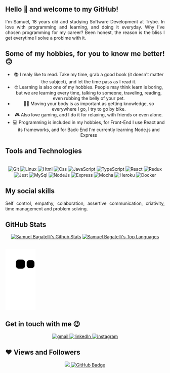## Hello 👋 and welcome to my GitHub!

<div align="justify">
	I'm Samuel, 18 years old and studying Software Development at Trybe. In love with programming and learning, and doing it everyday.
	Why I've chosen programming for my career? Been honest, the reason is the bliss I get everytime I solve a problme with it.

## Some of my hobbies, for you to know me better! 🙃

<ul align="center">
	<li>📚 I realy like to read. Take my time, grab a good book (it doesn't matter the subject), and let the time pass as I read it.</li>
	<li>🤓 Learning is also one of my hobbies. People may think learn is boring, but we are learning every time, talking to someone, traveling, reading, even rubbing the belly of your pet.</li>
	<li>🚴‍♂️ Moving your body is as important as getting knowledge, so everywhere I go, I try to go by bike.</li>
	<li>🎮 Also love gaming, and I do it for relaxing, with friends or even alone.</li>
	<li>💻 Programming is included in my hobbies, for Front-End I use React and its frameworks, and for Back-End I'm currently learning Node.js and  Express</li>
</ul>

## Tools and Technologies

<div style="display: inline_block" align="center"><br>
  <img align="center" alt="Git" height="40" width="50" src="https://cdn.jsdelivr.net/gh/devicons/devicon/icons/git/git-original.svg"> 
  <img align="center" alt="Linux" height="40" width="50" src="https://cdn.jsdelivr.net/gh/devicons/devicon/icons/linux/linux-original.svg">
  <img align="center" alt="Html" height="40" width="50" src="https://cdn.jsdelivr.net/gh/devicons/devicon/icons/html5/html5-plain-wordmark.svg">
  <img align="center" alt="Css" height="40" width="50" src="https://cdn.jsdelivr.net/gh/devicons/devicon/icons/css3/css3-plain-wordmark.svg">
  <img align="center" alt="JavaScript" height="40" width="50" src="https://cdn.jsdelivr.net/gh/devicons/devicon/icons/javascript/javascript-original.svg">
  <img align="center" alt="TypeScript" height="40" width="50" src="https://cdn.jsdelivr.net/gh/devicons/devicon/icons/typescript/typescript-original.svg">
  <img align="center" alt="React" height="40" width="50" src="https://cdn.jsdelivr.net/gh/devicons/devicon/icons/react/react-original-wordmark.svg">
  <img align="center" alt="Redux" height="40" width="50" src="https://cdn.jsdelivr.net/gh/devicons/devicon/icons/redux/redux-original.svg">
  <img align="center" alt="Jest" height="40" width="50" src="https://cdn.jsdelivr.net/gh/devicons/devicon/icons/jest/jest-plain.svg">
  <img align="center" alt="MySql" height="40" width="50" src="https://cdn.jsdelivr.net/gh/devicons/devicon/icons/mysql/mysql-original-wordmark.svg">
  <img align="center" alt="NodeJs" height="40" width="50" src="https://cdn.jsdelivr.net/gh/devicons/devicon/icons/nodejs/nodejs-original.svg">
  <img align="center" alt="Express" height="40" width="50" src="https://cdn.jsdelivr.net/gh/devicons/devicon/icons/express/express-original.svg">
  <img align="center" alt="Mocha" height="40" width="50" src="https://cdn.jsdelivr.net/gh/devicons/devicon/icons/mocha/mocha-plain.svg">
  <img align="center" alt="Heroku" height="40" width="50" src="https://cdn.jsdelivr.net/gh/devicons/devicon/icons/heroku/heroku-plain-wordmark.svg">
  <img align="center" alt="Docker" height="40" width="50" src="https://cdn.jsdelivr.net/gh/devicons/devicon/icons/docker/docker-plain-wordmark.svg">
</div>

## My social skills

<div align="justify">
	Self control, empathy, colaboration, assertive communication, criativity, time management and problem solving.
</div>

## GitHub Stats
<div align="center">
  <a href="https://github.com/samuelbagatelli/github-readme-stats"><img height="165em" alt="Samuel Bagatelli's Github Stats" src="https://github-readme-stats.vercel.app/api?username=samuelbagatelli&show_icons=true&count_private=true&theme=react&hide_border=true&bg_color=0D1117" /></a>
  <a href="https://github.com/samuelbagatelli/github-readme-stats"><img height="165em" alt="Samuel Bagatelli's Top Languages" src="https://github-readme-stats.vercel.app/api/top-langs/?username=samuelbagatelli&langs_count=8&count_private=true&layout=compact&theme=react&hide_border=true&bg_color=0D1117"/>
	</a>
</div>

##	

![Snake animation](https://github.com/samuelbagatelli/samuelbagatelli/blob/output/github-contribution-grid-snake.svg)
	
## Get in touch with me 😉

<div align="center">
  <a href="mailto:contato.samuelbagatelli@gmail.com" target="_blank">
    <img alt="gmail" src="https://img.shields.io/badge/-Gmail-%23333?style=for-the-badge&logo=gmail&logoColor=white" />
  </a>
  <a href="https://www.linkedin.com/in/samuel-bagatelli/" target="_blank">
    <img alt="linkedIn" src="https://img.shields.io/badge/-LinkedIn-%230077B5?style=for-the-badge&logo=linkedin&logoColor=white" />
  </a>
  <a href="https://instagram.com/samuel_bagatelli/" target="_blank">
    <img alt="instagram" src="https://img.shields.io/badge/-Instagram-%23E4405F?style=for-the-badge&logo=instagram&logoColor=white" />
  </a>
</div>

## ❤ Views and Followers
<div align="center">
  <a href="https://github.com/Meghna-DAS/github-profile-views-counter">
    <img src="https://komarev.com/ghpvc/?username=samuelbagatelli">
  </a>
  <a href="https://github.com/samuelbagatelli?tab=followers">
    <img src="https://img.shields.io/github/followers/samuelbagatelli?label=Followers&style=social" alt="GitHub Badge">
  </a>
</div> 
